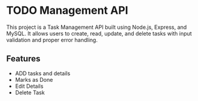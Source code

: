 
# TODO Management API

This project is a Task Management API built using Node.js, Express, and MySQL. It allows users to create, read, update, and delete tasks with input validation and proper error handling.






## Features

- ADD tasks and details
- Marks as Done
- Edit Details 
- Delete Task

